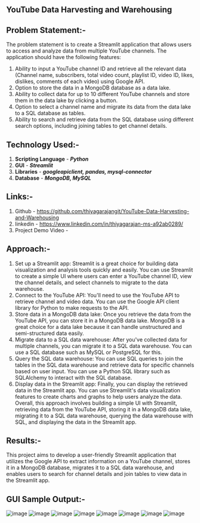 **YouTube Data Harvesting and Warehousing**
---------------------------------------------------------------------------
**Problem Statement:-**
----------------------
The problem statement is to create a Streamlit application that allows users to access and analyze data from multiple YouTube channels. The application should have the following features:
1.	  Ability to input a YouTube channel ID and retrieve all the relevant data (Channel name, subscribers, total video count, playlist ID, video ID, likes, dislikes, comments of each video) using Google API.
2.	 Option to store the data in a MongoDB database as a data lake.
3.	 Ability to collect data for up to 10 different YouTube channels and store them in the data lake by clicking a button.
4.	 Option to select a channel name and migrate its data from the data lake to a SQL database as tables.
5.	Ability to search and retrieve data from the SQL database using different search options, including joining tables to get channel details.

**Technology Used:-**
----------------------
1.  **Scripting Language** - ***Python***
2.  **GUI** - ***Streamlit***
3.  **Libraries** - ***googleapiclient, pandas, mysql-connector***
4.  **Database** - ***MongoDB, MySQL***

**Links:-**
---------
1.  Github - https://github.com/thiyagarajangit/YouTube-Data-Harvesting-and-Warehousing
2.  linkedin - https://www.linkedin.com/in/thiyagarajan-ms-a92ab0289/
3.  Project Demo Video - 

**Approach:-**
-------------
1.	Set up a Streamlit app: Streamlit is a great choice for building data visualization and analysis tools quickly and easily. You can use Streamlit to create a simple UI where users can enter a YouTube channel ID, view the channel details, and select channels to migrate to the data warehouse.
2.	Connect to the YouTube API: You'll need to use the YouTube API to retrieve channel and video data. You can use the Google API client library for Python to make requests to the API.
3.	Store data in a MongoDB data lake: Once you retrieve the data from the YouTube API, you can store it in a MongoDB data lake. MongoDB is a great choice for a data lake because it can handle unstructured and semi-structured data easily.
4.	Migrate data to a SQL data warehouse: After you've collected data for multiple channels, you can migrate it to a SQL data warehouse. You can use a SQL database such as MySQL or PostgreSQL for this.
5.	Query the SQL data warehouse: You can use SQL queries to join the tables in the SQL data warehouse and retrieve data for specific channels based on user input. You can use a Python SQL library such as SQLAlchemy to interact with the SQL database.
6.	Display data in the Streamlit app: Finally, you can display the retrieved data in the Streamlit app. You can use Streamlit's data visualization features to create charts and graphs to help users analyze the data.
Overall, this approach involves building a simple UI with Streamlit, retrieving data from the YouTube API, storing it in a MongoDB data lake, migrating it to a SQL data warehouse, querying the data warehouse with SQL, and displaying the data in the Streamlit app.

**Results:-**
-----------
This project aims to develop a user-friendly Streamlit application that utilizes the Google API to extract information on a YouTube channel, stores it in a MongoDB database, migrates it to a SQL data warehouse, and enables users to search for channel details and join tables to view data in the Streamlit app.

**GUI Sample Output:-**
-------------------
![image](https://github.com/thiyagarajangit/YouTube-Data-Harvesting-and-Warehousing/assets/142799337/db55b3d2-239b-4269-85a4-127c2f771e8e)
![image](https://github.com/thiyagarajangit/YouTube-Data-Harvesting-and-Warehousing/assets/142799337/e3626740-e698-4ccd-aca9-4bf55845b850)
![image](https://github.com/thiyagarajangit/YouTube-Data-Harvesting-and-Warehousing/assets/142799337/70534083-afbd-4977-8b83-ca5e99413e86)
![image](https://github.com/thiyagarajangit/YouTube-Data-Harvesting-and-Warehousing/assets/142799337/c1e31635-362a-422d-9a72-0d7a648111ff)
![image](https://github.com/thiyagarajangit/YouTube-Data-Harvesting-and-Warehousing/assets/142799337/9a244fcb-09b2-496a-96cb-bc3feb842fb2)
![image](https://github.com/thiyagarajangit/YouTube-Data-Harvesting-and-Warehousing/assets/142799337/384c7258-0da6-464d-a88e-01ae15cfe385)
![image](https://github.com/thiyagarajangit/YouTube-Data-Harvesting-and-Warehousing/assets/142799337/64499369-08bd-4112-a024-022d379626ef)
![image](https://github.com/thiyagarajangit/YouTube-Data-Harvesting-and-Warehousing/assets/142799337/2261530a-d0d0-4e40-9100-b6a82eef647e)








